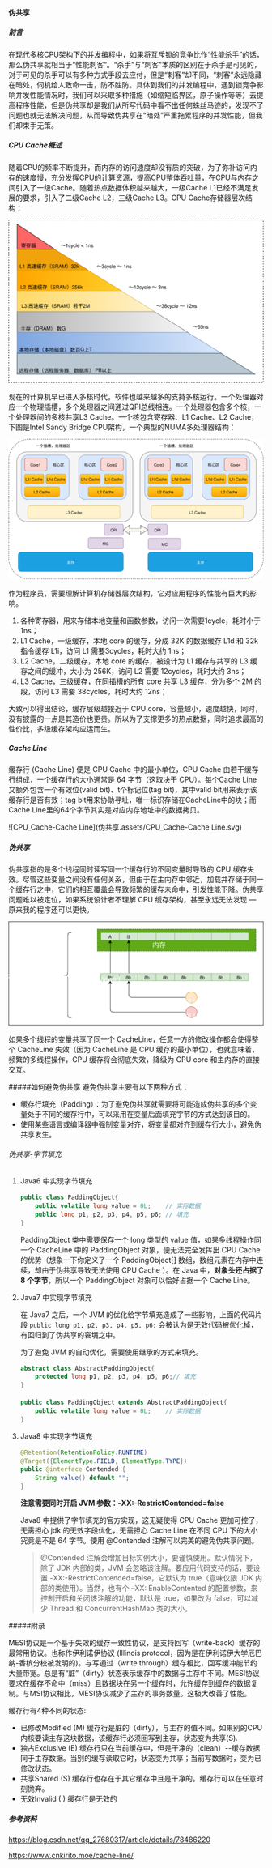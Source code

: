 #### 伪共享

##### 前言

在现代多核CPU架构下的并发编程中，如果将互斥锁的竞争比作“性能杀手”的话，那么伪共享就相当于“性能刺客”。“杀手”与“刺客”本质的区别在于杀手是可见的，对于可见的杀手可以有多种方式手段去应付，但是“刺客”却不同，“刺客”永远隐藏在暗处，伺机给人致命一击，防不胜防。具体到我们的并发编程中，遇到锁竞争影响并发性能情况时，我们可以采取多种措施（如缩短临界区，原子操作等等）去提高程序性能，但是伪共享却是我们从所写代码中看不出任何蛛丝马迹的，发现不了问题也就无法解决问题，从而导致伪共享在“暗处”严重拖累程序的并发性能，但我们却束手无策。



##### CPU Cache概述

随着CPU的频率不断提升，而内存的访问速度却没有质的突破，为了弥补访问内存的速度慢，充分发挥CPU的计算资源，提高CPU整体吞吐量，在CPU与内存之间引入了一级Cache。随着热点数据体积越来越大，一级Cache L1已经不满足发展的要求，引入了二级Cache L2，三级Cache L3。CPU Cache存储器层次结构：

![CPU_Cache-存储层级结构](伪共享.assets/CPU_Cache-存储层级结构.svg)

现在的计算机早已进入多核时代，软件也越来越多的支持多核运行。一个处理器对应一个物理插槽，多个处理器之间通过QPI总线相连。一个处理器包含多个核，一个处理器间的多核共享L3 Cache。一个核包含寄存器、L1 Cache、L2 Cache，下图是Intel Sandy Bridge CPU架构，一个典型的NUMA多处理器结构：

![CPU_Cache-多核CPU结构](伪共享.assets/CPU_Cache-多核CPU结构.svg)

作为程序员，需要理解计算机存储器层次结构，它对应用程序的性能有巨大的影响。

1. 各种寄存器，用来存储本地变量和函数参数，访问一次需要1cycle，耗时小于1ns；
2. L1 Cache，一级缓存，本地 core 的缓存，分成 32K 的数据缓存 L1d 和 32k 指令缓存 L1i，访问 L1 需要3cycles，耗时大约 1ns；
3. L2 Cache，二级缓存，本地 core 的缓存，被设计为 L1 缓存与共享的 L3 缓存之间的缓冲，大小为 256K，访问 L2 需要 12cycles，耗时大约 3ns；
4. L3 Cache，三级缓存，在同插槽的所有 core 共享 L3 缓存，分为多个 2M 的段，访问 L3 需要 38cycles，耗时大约 12ns；

大致可以得出结论，缓存层级越接近于 CPU core，容量越小，速度越快，同时，没有披露的一点是其造价也更贵。所以为了支撑更多的热点数据，同时追求最高的性价比，多级缓存架构应运而生。

##### Cache Line

缓存行 (Cache Line) 便是 CPU Cache 中的最小单位，CPU Cache 由若干缓存行组成，一个缓存行的大小通常是 64 字节（这取决于 CPU）。每个Cache Line又额外包含一个有效位(valid bit)、t个标记位(tag bit)，其中valid bit用来表示该缓存行是否有效；tag bit用来协助寻址，唯一标识存储在CacheLine中的块；而Cache Line里的64个字节其实是对应内存地址中的数据拷贝。

![CPU_Cache-Cache Line](伪共享.assets/CPU_Cache-Cache Line.svg)

##### 伪共享

伪共享指的是多个线程同时读写同一个缓存行的不同变量时导致的 CPU 缓存失效。尽管这些变量之间没有任何关系，但由于在主内存中邻近，加载并存储于同一个缓存行之中，它们的相互覆盖会导致频繁的缓存未命中，引发性能下降。伪共享问题难以被定位，如果系统设计者不理解 CPU 缓存架构，甚至永远无法发现 — 原来我的程序还可以更快。

![CPU_Cache-伪共享](伪共享.assets/CPU_Cache-伪共享.svg)

如果多个线程的变量共享了同一个 CacheLine，任意一方的修改操作都会使得整个 CacheLine 失效（因为 CacheLine 是 CPU 缓存的最小单位），也就意味着，频繁的多线程操作，CPU 缓存将会彻底失效，降级为 CPU core 和主内存的直接交互。

#####如何避免伪共享
避免伪共享主要有以下两种方式：

- 缓存行填充（Padding）：为了避免伪共享就需要将可能造成伪共享的多个变量处于不同的缓存行中，可以采用在变量后面填充字节的方式达到该目的。
- 使用某些语言或编译器中强制变量对齐，将变量都对齐到缓存行大小，避免伪共享发生。

###### 伪共享-字节填充

1. Java6 中实现字节填充

   ```java
   public class PaddingObject{
       public volatile long value = 0L;    // 实际数据
       public long p1, p2, p3, p4, p5, p6; // 填充
   }
   ```

   PaddingObject 类中需要保存一个 long 类型的 value 值，如果多线程操作同一个 CacheLine 中的 PaddingObject 对象，便无法完全发挥出 CPU Cache 的优势（想象一下你定义了一个 PaddingObject[] 数组，数组元素在内存中连续，却由于伪共享导致无法使用 CPU Cache ）。在 Java 中，**对象头还占据了 8 个字节**，所以一个 PaddingObject 对象可以恰好占据一个 Cache Line。

2. Java7 中实现字节填充

   在 Java7 之后，一个 JVM 的优化给字节填充造成了一些影响，上面的代码片段 `public long p1, p2, p3, p4, p5, p6;` 会被认为是无效代码被优化掉，有回归到了伪共享的窘境之中。

   为了避免 JVM 的自动优化，需要使用继承的方式来填充。

   ```java
   abstract class AbstractPaddingObject{
       protected long p1, p2, p3, p4, p5, p6;// 填充
   }
   
   public class PaddingObject extends AbstractPaddingObject{
       public volatile long value = 0L;    // 实际数据
   }
   ```

3. Java8 中实现字节填充

   ```java
   @Retention(RetentionPolicy.RUNTIME)
   @Target({ElementType.FIELD, ElementType.TYPE})
   public @interface Contended {
       String value() default "";
   }
   ```

   **注意需要同时开启 JVM 参数：-XX:-RestrictContended=false**

   Java8 中提供了字节填充的官方实现，这无疑使得 CPU Cache 更加可控了，无需担心 jdk 的无效字段优化，无需担心 Cache Line 在不同 CPU 下的大小究竟是不是 64 字节。使用 @Contended 注解可以完美的避免伪共享问题。

   > @Contended 注解会增加目标实例大小，要谨慎使用。默认情况下，除了 JDK 内部的类，JVM 会忽略该注解。要应用代码支持的话，要设置 -XX:-RestrictContended=false，它默认为 true（意味仅限 JDK 内部的类使用）。当然，也有个 –XX: EnableContented 的配置参数，来控制开启和关闭该注解的功能，默认是 true，如果改为 false，可以减少 Thread 和 ConcurrentHashMap 类的大小。

#####附录

MESI协议是一个基于失效的缓存一致性协议，是支持回写（write-back）缓存的最常用协议。也称作伊利诺伊协议 (Illinois protocol，因为是在伊利诺伊大学厄巴纳-香槟分校被发明的)。与写通过（write through）缓存相比，回写缓冲能节约大量带宽。总是有“脏”（dirty）状态表示缓存中的数据与主存中不同。MESI协议要求在缓存不命中（miss）且数据块在另一个缓存时，允许缓存到缓存的数据复制。与MSI协议相比，MESI协议减少了主存的事务数量。这极大改善了性能。

缓存行有4种不同的状态:

- 已修改Modified (M)
  缓存行是脏的（dirty），与主存的值不同。如果别的CPU内核要读主存这块数据，该缓存行必须回写到主存，状态变为共享(S).
- 独占Exclusive (E)
  缓存行只在当前缓存中，但是干净的（clean）--缓存数据同于主存数据。当别的缓存读取它时，状态变为共享；当前写数据时，变为已修改状态。
- 共享Shared (S)
  缓存行也存在于其它缓存中且是干净的。缓存行可以在任意时刻抛弃。
- 无效Invalid (I)
  缓存行是无效的



##### 参考资料

https://blog.csdn.net/qq_27680317/article/details/78486220

https://www.cnkirito.moe/cache-line/